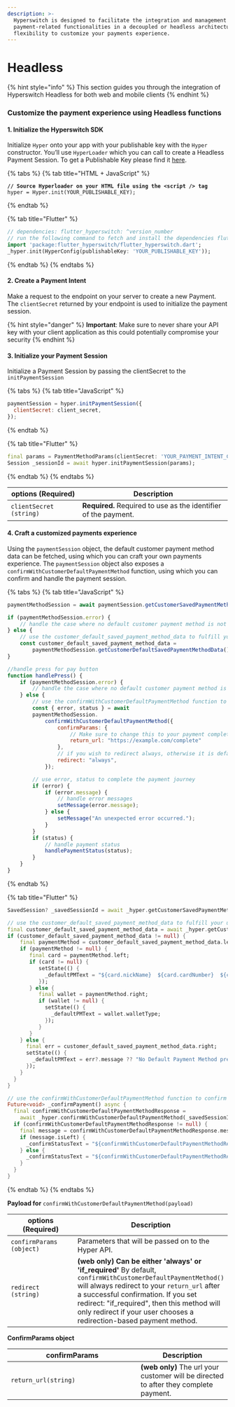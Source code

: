 ```yaml
---
description: >-
  Hyperswitch is designed to facilitate the integration and management of
  payment-related functionalities in a decoupled or headless architecture with
  flexibility to customize your payments experience.
---
```


# Headless

{% hint style="info" %}
This section guides you through the integration of Hyperswitch Headless for both web and mobile clients
{% endhint %}

### Customize the payment experience using Headless functions

#### 1. Initialize the Hyperswitch SDK

Initialize `Hyper` onto your app with your publishable key with the `Hyper` constructor. You’ll use `HyperLoader` which you can call to create a Headless Payment Session. To get a Publishable Key please find it [here](https://app.hyperswitch.io/developers).

{% tabs %}
{% tab title="HTML + JavaScript" %}
<pre class="language-javascript"><code class="lang-javascript"><strong>// Source Hyperloader on your HTML file using the &#x3C;script /> tag
</strong>hyper = Hyper.init(YOUR_PUBLISHABLE_KEY);
</code></pre>
{% endtab %}

{% tab title="Flutter" %}
```dart
// dependencies: flutter_hyperswitch: ^version_number
// run the following command to fetch and install the dependencies flutter pub get
import 'package:flutter_hyperswitch/flutter_hyperswitch.dart';
_hyper.init(HyperConfig(publishableKey: 'YOUR_PUBLISHABLE_KEY'));
```
{% endtab %}
{% endtabs %}

#### 2. Create a Payment Intent

Make a request to the endpoint on your server to create a new Payment. The `clientSecret` returned by your endpoint is used to initialize the payment session.

{% hint style="danger" %}
**Important**: Make sure to never share your API key with your client application as this could potentially compromise your security
{% endhint %}

#### 3. Initialize your Payment Session

Initialize a Payment Session by passing the clientSecret to the `initPaymentSession`

{% tabs %}
{% tab title="JavaScript" %}
```javascript
paymentSession = hyper.initPaymentSession({
  clientSecret: client_secret,
});
```
{% endtab %}

{% tab title="Flutter" %}
```dart
final params = PaymentMethodParams(clientSecret: 'YOUR_PAYMENT_INTENT_CLIENT_SECRET')
Session _sessionId = await hyper.initPaymentSession(params);
```
{% endtab %}
{% endtabs %}

| options (Required)      | Description                                                      |
| ----------------------- | ---------------------------------------------------------------- |
| `clientSecret (string)` | **Required.**  Required to use as the identifier of the payment. |

#### 4. Craft a customized payments experience

Using the `paymentSession` object, the default customer payment method data can be fetched, using which you can craft your own payments experience. The `paymentSession` object also exposes a `confirmWithCustomerDefaultPaymentMethod` function, using which you can confirm and handle the payment session.

{% tabs %}
{% tab title="JavaScript" %}
```javascript
paymentMethodSession = await paymentSession.getCustomerSavedPaymentMethods();

if (paymentMethodSession.error) {
    // handle the case where no default customer payment method is not present
} else {
    // use the customer_default_saved_payment_method_data to fulfill your usecases (render UI)
    const customer_default_saved_payment_method_data =
        paymentMethodSession.getCustomerDefaultSavedPaymentMethodData();
}

//handle press for pay button 
function handlePress() { 
    if (paymentMethodSession.error) {
        // handle the case where no default customer payment method is not present
    } else {
        // use the confirmWithCustomerDefaultPaymentMethod function to confirm and handle the payment session response
        const { error, status } = await
        paymentMethodSession.
            confirmWithCustomerDefaultPaymentMethod({
                confirmParams: {
                    // Make sure to change this to your payment completion page
                    return_url: "https://example.com/complete"
                },
                // if you wish to redirect always, otherwise it is defaulted to "if_required"
                redirect: "always",
            });

        // use error, status to complete the payment journey
        if (error) {
            if (error.message) {
                // handle error messages
                setMessage(error.message);
            } else {
                setMessage("An unexpected error occurred.");
            }
        }
        if (status) {
            // handle payment status
            handlePaymentStatus(status);
        }
    }
}
```
{% endtab %}

{% tab title="Flutter" %}
```dart
SavedSession? _savedSessionId = await _hyper.getCustomerSavedPaymentMethods(_sessionId!);

// use the customer_default_saved_payment_method_data to fulfill your usecases
final customer_default_saved_payment_method_data = await _hyper.getCustomerDefaultSavedPaymentMethodData(_savedSessionId!);
if (customer_default_saved_payment_method_data != null) {
    final paymentMethod = customer_default_saved_payment_method_data.left;
    if (paymentMethod != null) {
       final card = paymentMethod.left;
       if (card != null) {
          setState(() {
            _defaultPMText = "${card.nickName}  ${card.cardNumber}  ${card.expiryDate}";
          });
       } else {
          final wallet = paymentMethod.right;
          if (wallet != null) {
            setState(() {
              _defaultPMText = wallet.walletType;
            });
          }
       }
    } else {
      final err = customer_default_saved_payment_method_data.right;
      setState(() {
        _defaultPMText = err?.message ?? "No Default Payment Method present";
      });
    }
  }
}

// use the confirmWithCustomerDefaultPaymentMethod function to confirm and handle the payment session response
Future<void> _confirmPayment() async {
  final confirmWithCustomerDefaultPaymentMethodResponse = 
    await _hyper.confirmWithCustomerDefaultPaymentMethod(_savedSessionId!);
  if (confirmWithCustomerDefaultPaymentMethodResponse != null) {
    final message = confirmWithCustomerDefaultPaymentMethodResponse.message;
    if (message.isLeft) {
      _confirmStatusText = "${confirmWithCustomerDefaultPaymentMethodResponse.status.name}\n${message.left!.name}";
    } else {
      _confirmStatusText = "${confirmWithCustomerDefaultPaymentMethodResponse.status.name}\n${message.right}";
    }
  }
}
```
{% endtab %}
{% endtabs %}

&#x20;**Payload for** `confirmWithCustomerDefaultPaymentMethod(payload)`

<table><thead><tr><th width="296">options (Required)</th><th>Description</th></tr></thead><tbody><tr><td><code>confirmParams (object)</code></td><td>Parameters that will be passed on to the Hyper API.</td></tr><tr><td><code>redirect (string)</code></td><td><strong>(web only)</strong> <strong>Can be either 'always' or 'if_required'</strong> By default, <code>confirmWithCustomerDefaultPaymentMethod()</code> will always redirect to your <code>return_url</code> after a successful confirmation. If you set redirect: "if_required", then this method will only redirect if your user chooses a redirection-based payment method.</td></tr></tbody></table>

**ConfirmParams object**

<table><thead><tr><th width="281">confirmParams</th><th>Description</th></tr></thead><tbody><tr><td><code>return_url(string)</code></td><td><strong>(web only)</strong> The url your customer will be directed to after they complete payment.</td></tr></tbody></table>
